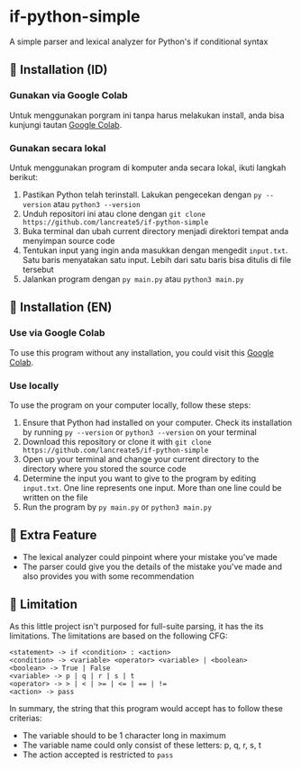 # if-python-simple
A simple parser and lexical analyzer for Python's if conditional syntax

## 🚀 Installation (ID)
### Gunakan via Google Colab
Untuk menggunakan porgram ini tanpa harus melakukan install, anda bisa kunjungi tautan
<a href="https://colab.research.google.com/drive/1wFp_Mf6hgLcEDsIg1tfZLjTzdGoPK-Ji?usp=sharing">Google Colab</a>. 

### Gunakan secara lokal
Untuk menggunakan program di komputer anda secara lokal, ikuti langkah berikut:
1. Pastikan Python telah terinstall. Lakukan pengecekan dengan `py --version` atau `python3 --version`
2. Unduh repositori ini atau clone dengan `git clone https://github.com/lancreate5/if-python-simple`
3. Buka terminal dan ubah current directory menjadi direktori tempat anda menyimpan source code
4. Tentukan input yang ingin anda masukkan dengan mengedit `input.txt`. Satu baris menyatakan satu input. Lebih dari
satu baris bisa ditulis di file tersebut
5. Jalankan program dengan `py main.py` atau `python3 main.py`

## 🚀 Installation (EN)
### Use via Google Colab
To use this program without any installation, you could visit this
<a href="https://colab.research.google.com/drive/1wFp_Mf6hgLcEDsIg1tfZLjTzdGoPK-Ji?usp=sharing">Google Colab</a>. 

### Use locally
To use the program on your computer locally, follow these steps:
1. Ensure that Python had installed on your computer. Check its installation by running `py --version` or `python3 --version` on your terminal
2. Download this repository or clone it with `git clone https://github.com/lancreate5/if-python-simple`
3. Open up your terminal and change your current directory to the directory where you stored the source code
4. Determine the input you want to give to the program by editing `input.txt`. One line represents one input. More than one line could be
written on the file
5. Run the program by `py main.py` or `python3 main.py`

## 🌟 Extra Feature
- The lexical analyzer could pinpoint where your mistake you've made
- The parser could give you the details of the mistake you've made and also provides you with some recommendation

## 🚧 Limitation
As this little project isn't purposed for full-suite parsing, it has
the its limitations. The limitations are based on the following CFG:

```
<statement> -> if <condition> : <action>
<condition> -> <variable> <operator> <variable> | <boolean>
<boolean> -> True | False 
<variable> -> p | q | r | s | t
<operator> -> > | < | >= | <= | == | !=
<action> -> pass
```

In summary, the string that this program would accept has to follow
these criterias:
- The variable should to be 1 character long in maximum
- The variable name could only consist of these letters: p, q, r, s, t
- The action accepted is restricted to `pass`
